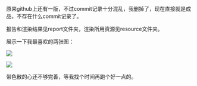 原来github上还有一版，不过commit记录十分混乱，我删掉了，现在直接就是成品，不存在什么commit记录了。


报告和渲染结果见report文件夹，渲染所用资源见resource文件夹。


展示一下我最喜欢的两张图：


![](./report/finalr.png)


![](./report/heart_water.png)

带色散的心还不够完善，等我找个时间再跑个好一点的。

